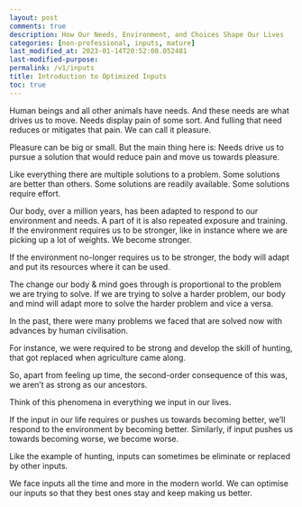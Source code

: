 ```yaml
---
layout: post
comments: true
description: How Our Needs, Environment, and Choices Shape Our Lives
categories: [non-professional, inputs, mature]
last_modified_at: 2023-01-14T20:52:08.052481
last-modified-purpose: 
permalink: /v1/inputs
title: Introduction to Optimized Inputs
toc: true
---
```


Human beings and all other animals have needs. And these needs are what drives us to move. Needs display pain of some sort. And fulling that need reduces or mitigates that pain. We can call it pleasure.

Pleasure can be big or small. But the main thing here is: Needs drive us to pursue a solution that would reduce pain and move us towards pleasure.

Like everything there are multiple solutions to a problem. Some solutions are better than others. Some solutions are readily available. Some solutions require effort.

Our body, over a million years, has been adapted to respond to our environment and needs. A part of it is also repeated exposure and training. If the environment requires us to be stronger, like in instance where we are picking up a lot of weights. We become stronger.

If the environment no-longer requires us to be stronger, the body will adapt and put its resources where it can be used.

The change our body & mind goes through is proportional to the problem we are trying to solve. If we are trying to solve a harder problem, our body and mind will adapt more to solve the harder problem and vice a versa.

In the past, there were many problems we faced that are solved now with advances by human civilisation.

For instance, we were required to be strong and develop the skill of hunting, that got replaced when agriculture came along.

So, apart from feeling up time, the second-order consequence of this was, we aren’t as strong as our ancestors. 

Think of this phenomena in everything we input in our lives. 

If the input in our life requires or pushes us towards becoming better, we’ll respond to the environment by becoming better. Similarly, if input pushes us towards becoming worse, we become worse.

Like the example of hunting, inputs can sometimes be eliminate or replaced by other inputs.

We face inputs all the time and more in the modern world. We can optimise our inputs so that they best ones stay and keep making us better.
